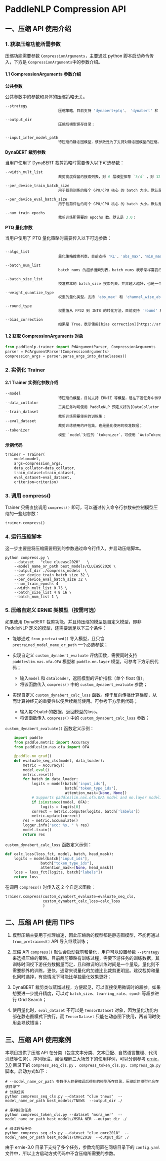 # PaddleNLP Compression API

## 一、压缩 API 使用介绍

### 1. 获取压缩功能所需参数

压缩功能需要参数 `CompressionArguments`，主要通过 python 脚本启动命令传入，下方是 `CompressionArguments`中的参数介绍。

#### 1.1 CompressionArguments 参数介绍

**公共参数**

公共参数中的参数和具体的压缩策略无关。
```python
--strategy
                        压缩策略，目前支持 'dynabert+ptq'、 'dynabert' 和 'ptq'。其中 'dynabert' 代表基于 DynaBERT 的宽度裁剪策略，'ptq' 表示静态离线量化。'dynabert+ptq'，代表先裁剪后量化。三种策略可以都选择，然后选最优结果。默认是 'dynabert+ptq'；

--output_dir
                        压缩后模型保存目录；


--input_infer_model_path
                        待压缩的静态图模型，该参数是为了支持对静态图模型的压缩。不需使用时可忽略。默认为 None；
```

**DynaBERT 裁剪参数**

当用户使用了 DynaBERT 裁剪策略时需要传入以下可选参数：

```python
--width_mult_list
                        裁剪宽度保留的搜索列表，对 6 层模型推荐 `3/4` ，对 12 层模型推荐 `2/3`，表示对 `q`、`k`、`v` 以及 `ffn` 权重宽度的保留比例，假设 12 层模型原先有 12 个 attention heads，裁剪后只剩 9 个 attention heads。默认是 `[3/4]`；

--per_device_train_batch_size
                        用于裁剪训练的每个 GPU/CPU 核心 的 batch 大小。默认是 8；

--per_device_eval_batch_size
                        用于裁剪评估的每个 GPU/CPU 核心 的 batch 大小。默认是 8；

--num_train_epochs
                        裁剪训练所需要的 epochs 数。默认是 3.0；

```


**PTQ 量化参数**

当用户使用了 PTQ 量化策略时需要传入以下可选参数：

```python

--algo_list
                        量化策略搜索列表，目前支持 'KL'、'abs_max'、'min_max'、'avg'、'hist'、'mse' 和 'emd'，不同的策略计算量化比例因子的方法不同。建议传入多种策略，可批量得到由多种策略产出的多个量化模型，可从中选择效果最优模型。ERNIE 类模型较推荐 'hist', 'mse', 'KL'，'emd' 等策略。默认是 ['mse', 'KL']；

--batch_num_list
                        batch_nums 的超参搜索列表，batch_nums 表示采样需要的 batch 数。校准数据的总量是 batch_size * batch_nums。如 batch_num 为 None，则 data loader 提供的所有数据均会被作为校准数据。默认是 [1]；

--batch_size_list
                        校准样本的 batch_size 搜索列表。并非越大越好，也是一个超参数，建议传入多种校准样本数，最后可从多个量化模型中选择最优模型。默认是 `[4]`；

--weight_quantize_type
                        权重的量化类型，支持 'abs_max' 和 'channel_wise_abs_max' 两种方式。通常使用 'channel_wise_abs_max'， 这种方法得到的模型通常精度更高；

--round_type
                        权重值从 FP32 到 INT8 的转化方法，目前支持 'round' 和 '[adaround](https://arxiv.org/abs/2004.10568.)'，默认是 'round'；

--bias_correction
                        如果是 True，表示使用[bias correction](https://arxiv.org/abs/1810.05723)功能，默认为 False。
```
#### 1.2 获取 CompressionArguments 对象

```python
from paddlenlp.trainer import PdArgumentParser, CompressionArguments
parser = PdArgumentParser(CompressionArguments)
compression_args = parser.parse_args_into_dataclasses()
```

### 2. 实例化 Trainer

#### 2.1 Trainer 实例化参数介绍

```python
--model
                        待压缩的模型，目前支持 ERNIE 等模型，是在下游任务中微调后的模型。以 seq_cls 任务为例，可通过`AutoModelForSequenceClassification.from_pretrained(model_name_or_path)` 等方式来获取，这种情况下，`model_name_or_path`目录下需要有 model_config.json, model_state.pdparams 文件；
--data_collator
                        三类任务均可使用 PaddleNLP 预定义好的[DataCollator 类](../../paddlenlp/data/data_collator.py)，`data_collator` 可对数据进行 `Pad` 等操作。使用方法参考[示例代码](../model_zoo/ernie-3.0/compress_seq_cls.py)即可；
--train_dataset
                        裁剪训练需要使用的训练集；
--eval_dataset
                        裁剪训练使用的评估集，也是量化使用的校准数据；
--tokenizer
                        模型 `model`对应的 `tokenizer`，可使用 `AutoTokenizer.from_pretrained(model_name_or_path)` 来获取。
```

**示例代码**

```python
trainer = Trainer(
    model=model,
    args=compression_args,
    data_collator=data_collator,
    train_dataset=train_dataset,
    eval_dataset=eval_dataset,
    criterion=criterion)
```


### 3. 调用 compress()

Trainer 只需直接调用 `compress()` 即可，可以通过传入命令行参数来控制模型压缩的一些超参数：

```python
trainer.compress()
```

### 4. 运行压缩脚本

这一步主要是将压缩需要用到的参数通过命令行传入，并启动压缩脚本。

```shell
python compress.py \
    --dataset   "clue cluewsc2020"   \
    --model_name_or_path best_models/CLUEWSC2020 \
    --output_dir ./compress_models  \
    --per_device_train_batch_size 32 \
    --per_device_eval_batch_size 32 \
    --num_train_epochs 4
    --width_mult_list 0.75 \
    --batch_size_list 4 8 16 \
    --batch_num_list 1 \

```

### 5. 压缩自定义 ERNIE 类模型（按需可选）

如果使用 DynaBERT 裁剪功能，并且待压缩的模型是自定义模型，即非 PaddleNLP 定义的模型，还需要满足以下三个条件：

- 能够通过 `from_pretrained()` 导入模型，且只含 `pretrained_model_name_or_path` 一个必选参数；

- 实现自定义 `custom_dynabert_evaluate` 评估函数，需要同时支持 `paddleslim.nas.ofa.OFA` 模型和 `paddle.nn.layer` 模型。可参考下方示例代码；
    - 输入`model` 和 `dataloader`，返回模型的评价指标（单个 float 值）。
    - 将该函数传入 `compress()` 中的 `custom_dynabert_evaluate` 参数；
- 实现自定义 `custom_dynabert_calc_loss` 函数。便于反向传播计算梯度，从而计算神经元的重要性以便后续裁剪使用。可参考下方示例代码；
    - 输入每个batch的数据，返回模型的loss。
    - 将该函数传入 `compress()` 中的 `custom_dynabert_calc_loss` 参数；


`custom_dynabert_evaluate()` 函数定义示例：

```python
    import paddle
    from paddle.metric import Accuracy
    from paddleslim.nas.ofa import OFA

    @paddle.no_grad()
    def evaluate_seq_cls(model, data_loader):
        metric = Accuracy()
        model.eval()
        metric.reset()
        for batch in data_loader:
            logits = model(batch['input_ids'],
                           batch['token_type_ids'],
                           attention_mask=[None, None])
            # Supports paddleslim.nas.ofa.OFA model and nn.layer model.
            if isinstance(model, OFA):
                logits = logits[0]
            correct = metric.compute(logits, batch['labels'])
            metric.update(correct)
        res = metric.accumulate()
        logger.info("acc: %s, " % res)
        model.train()
        return res
```

`custom_dynabert_calc_loss` 函数定义示例：

```python
def calc_loss(loss_fct, model, batch, head_mask):
    logits = model(batch["input_ids"],
                batch["token_type_ids"],
                attention_mask=[None, head_mask])
    loss = loss_fct(logits, batch["labels"])
    return loss
```
在调用 `compress()` 时传入这 2 个自定义函数：

```python
trainer.compress(custom_dynabert_evaluate=evaluate_seq_cls,
                 custom_dynabert_calc_loss=calc_loss
                 )
```

## 二、压缩 API 使用 TIPS

1. 模型压缩主要用于推理加速，因此压缩后的模型都是静态图模型，不能再通过 `from_pretrained()` API 导入继续训练；

2. 压缩 API `compress()` 默认会启动裁剪和量化，用户可以设置参数 `--strategy` 来选择压缩的策略。目前裁剪策略有训练过程，需要下游任务的训练数据，其训练时间视下游任务数据量而定，且和微调的训练时间是一个量级。量化则不需要额外的训练，更快，通常来说量化的加速比比裁剪更明显。建议裁剪和量化同时选择，有些情况下可能比单独量化效果更好；

3. DynaBERT 裁剪类似蒸馏过程，方便起见，可以直接使用微调时的超参。如果想要进一步提升精度，可以对 `batch_size`、`learning_rate`、`epoch` 等超参进行 Grid Search；

4. 使用量化时，`eval_dataset` 不可以是 `TensorDataset` 对象，因为量化功能内部在静态图模式下执行，而 `TensorDataset` 只能在动态图下使用，两者同时使用会导致错误；

## 三、压缩 API 使用案例

本项目提供了压缩 API 在分类（包含文本分类、文本匹配、自然语言推理、代词消歧等任务）、序列标注、阅读理解三大场景下的使用样例，可以分别参考 [ernie-3.0](../model_zoo/ernie-3.0/) 目录下的 `compress_seq_cls.py` 、`compress_token_cls.py`、`compress_qa.py` 脚本，启动方式如下：

```shell
# --model_name_or_path 参数传入的是微调后得到的模型所在目录，压缩后的模型也会在该目录下
# 分类任务
python compress_seq_cls.py --dataset "clue tnews"  --model_name_or_path best_models/TNEWS  --output_dir ./

# 序列标注任务
python compress_token_cls.py --dataset "msra_ner"  --model_name_or_path best_models/MSRA_NER --output_dir ./

# 阅读理解任务
python compress_seq_cls.py --dataset "clue cmrc2018"  --model_name_or_path best_models/CMRC2018  --output_dir ./
```

由于 ernie-3.0 目录下支持了多个任务，参数均配置在同级目录下的 `config.yaml` 文件中，所以上方启动方式代码中不含压缩所需要的参数。
